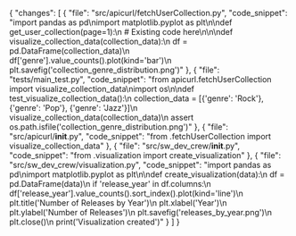 {
  "changes": [
    {
      "file": "src/apicurl/fetchUserCollection.py",
      "code_snippet": "import pandas as pd\nimport matplotlib.pyplot as plt\n\ndef get_user_collection(page=1):\n    # Existing code here\n\n\ndef visualize_collection_data(collection_data):\n    df = pd.DataFrame(collection_data)\n    df['genre'].value_counts().plot(kind='bar')\n    plt.savefig('collection_genre_distribution.png')"
    },
    {
      "file": "tests/main_test.py",
      "code_snippet": "from apicurl.fetchUserCollection import visualize_collection_data\nimport os\n\ndef test_visualize_collection_data():\n    collection_data = [{'genre': 'Rock'}, {'genre': 'Pop'}, {'genre': 'Jazz'}]\n    visualize_collection_data(collection_data)\n    assert os.path.isfile('collection_genre_distribution.png')"
    },
    {
      "file": "src/apicurl/__init__.py",
      "code_snippet": "from .fetchUserCollection import visualize_collection_data"
    },
    {
      "file": "src/sw_dev_crew/__init__.py",
      "code_snippet": "from .visualization import create_visualization"
    },
    {
      "file": "src/sw_dev_crew/visualization.py",
      "code_snippet": "import pandas as pd\nimport matplotlib.pyplot as plt\n\ndef create_visualization(data):\n    df = pd.DataFrame(data)\n    if 'release_year' in df.columns:\n        df['release_year'].value_counts().sort_index().plot(kind='line')\n        plt.title('Number of Releases by Year')\n        plt.xlabel('Year')\n        plt.ylabel('Number of Releases')\n        plt.savefig('releases_by_year.png')\n        plt.close()\n    print('Visualization created')"
    }
  ]
}